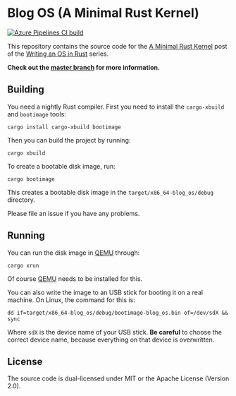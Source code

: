 # Blog OS (A Minimal Rust Kernel)

[![Azure Pipelines CI build](https://img.shields.io/azure-devops/build/phil-opp/blog_os/1/post-02.svg?label=Build&style=flat-square)](https://dev.azure.com/phil-opp/blog_os/_build?definitionId=1)

This repository contains the source code for the [A Minimal Rust Kernel][post] post of the [Writing an OS in Rust](https://os.phil-opp.com) series.

[post]: https://os.phil-opp.com/minimal-rust-kernel/

**Check out the [master branch](https://github.com/phil-opp/blog_os) for more information.**

## Building

You need a nightly Rust compiler. First you need to install the `cargo-xbuild` and `bootimage` tools:

```
cargo install cargo-xbuild bootimage
```

Then you can build the project by running:

```
cargo xbuild
```

To create a bootable disk image, run:

```
cargo bootimage
```

This creates a bootable disk image in the `target/x86_64-blog_os/debug` directory.

Please file an issue if you have any problems.

## Running

You can run the disk image in [QEMU] through:

[QEMU]: https://www.qemu.org/

```
cargo xrun
```

Of course [QEMU] needs to be installed for this.

You can also write the image to an USB stick for booting it on a real machine. On Linux, the command for this is:

```
dd if=target/x86_64-blog_os/debug/bootimage-blog_os.bin of=/dev/sdX && sync
```

Where `sdX` is the device name of your USB stick. **Be careful** to choose the correct device name, because everything on that device is overwritten.

## License
The source code is dual-licensed under MIT or the Apache License (Version 2.0).
